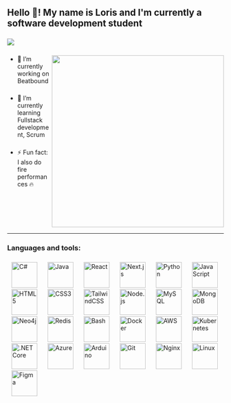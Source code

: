 <h2 align="left">Hello 👋! My name is Loris and I'm currently a software development student</h2>

###

<div align="left">
  <img src="https://visitor-badge.laobi.icu/badge?page_id=lorisjon.lorisjon&left_color=black&right_color=forestgreen&left_text=Profile%20vistors"  />
</div>

###
<img src="https://user-images.githubusercontent.com/74038190/212748842-9fcbad5b-6173-4175-8a61-521f3dbb7514.gif" align="right" width="400" />

<ul>

  ###

  
  <li>🔭 I’m currently working on Beatbound</li>

  ###

  
  <li>🌱 I’m currently learning Fullstack development, Scrum</li>

  

  ###
<!--
  
  <li>📫 How to reach me / my mail: loris.stahlberg@mail.ch</li> 
-->

 <!-- ### -->
  
  <li>⚡ Fun fact: I also do fire performances 🔥</li>

  ###

  
</ul>




<br clear="all" />


---

###

<h3 align="left">Languages and tools:</h3>

###

<p align="left">
  <span style="padding: 10px"><img src="https://cdn.jsdelivr.net/gh/devicons/devicon/icons/csharp/csharp-original.svg" style="height:60px" alt="C#" /></span>
  <span style="padding: 10px"><img src="https://cdn.jsdelivr.net/gh/devicons/devicon/icons/java/java-original.svg" style="height:60px" alt="Java" /></span>
  <span style="padding: 10px"><img src="https://cdn.jsdelivr.net/gh/devicons/devicon/icons/react/react-original.svg" style="height:60px" alt="React" /></span>
  <span style="padding: 10px"><img src="https://cdn.jsdelivr.net/gh/devicons/devicon/icons/nextjs/nextjs-original.svg" style="height:60px" alt="Next.js" /></span>
  <span style="padding: 10px"><img src="https://cdn.jsdelivr.net/gh/devicons/devicon/icons/python/python-original.svg" style="height:60px" alt="Python" /></span>
  <span style="padding: 10px"><img src="https://cdn.jsdelivr.net/gh/devicons/devicon/icons/javascript/javascript-original.svg" style="height:60px" alt="JavaScript" /></span>
  <span style="padding: 10px"><img src="https://cdn.jsdelivr.net/gh/devicons/devicon/icons/html5/html5-original.svg" style="height:60px" alt="HTML5" /></span>
  <span style="padding: 10px"><img src="https://cdn.jsdelivr.net/gh/devicons/devicon/icons/css3/css3-original.svg" style="height:60px" alt="CSS3" /></span>
  <span style="padding: 10px"><img src="https://cdn.jsdelivr.net/gh/devicons/devicon/icons/tailwindcss/tailwindcss-original-wordmark.svg" style="height:60px" alt="TailwindCSS" /></span>
  <span style="padding: 10px"><img src="https://cdn.jsdelivr.net/gh/devicons/devicon/icons/nodejs/nodejs-original.svg" style="height:60px" alt="Node.js" /></span>
  <span style="padding: 10px"><img src="https://cdn.jsdelivr.net/gh/devicons/devicon/icons/mysql/mysql-original.svg" style="height:60px" alt="MySQL" /></span>
  <span style="padding: 10px"><img src="https://cdn.jsdelivr.net/gh/devicons/devicon/icons/mongodb/mongodb-original.svg" style="height:60px" alt="MongoDB" /></span>
  <span style="padding: 10px"><img src="https://cdn.jsdelivr.net/gh/devicons/devicon/icons/neo4j/neo4j-original.svg" style="height:60px" alt="Neo4j" /></span>
  <span style="padding: 10px"><img src="https://cdn.jsdelivr.net/gh/devicons/devicon/icons/redis/redis-original.svg" style="height:60px" alt="Redis" /></span>
  <span style="padding: 10px"><img src="https://cdn.jsdelivr.net/gh/devicons/devicon/icons/bash/bash-original.svg" style="height:60px" alt="Bash" /></span>
  <span style="padding: 10px"><img src="https://cdn.jsdelivr.net/gh/devicons/devicon/icons/docker/docker-original.svg" style="height:60px" alt="Docker" /></span>
  <span style="padding: 10px"><img src="https://cdn.jsdelivr.net/gh/devicons/devicon/icons/amazonwebservices/amazonwebservices-line-wordmark.svg" style="height:60px" alt="AWS" /></span>
  <span style="padding: 10px"><img src="https://cdn.jsdelivr.net/gh/devicons/devicon/icons/kubernetes/kubernetes-plain.svg" style="height:60px" alt="Kubernetes" /></span>
  <span style="padding: 10px"><img src="https://cdn.jsdelivr.net/gh/devicons/devicon/icons/dotnetcore/dotnetcore-original.svg" style="height:60px" alt=".NET Core" /></span>
  <span style="padding: 10px"><img src="https://cdn.jsdelivr.net/gh/devicons/devicon/icons/azure/azure-original.svg" style="height:60px" alt="Azure" /></span>
  <span style="padding: 10px"><img src="https://cdn.jsdelivr.net/gh/devicons/devicon/icons/arduino/arduino-original.svg" style="height:60px" alt="Arduino" /></span>
  <span style="padding: 10px"><img src="https://cdn.jsdelivr.net/gh/devicons/devicon/icons/git/git-original.svg" style="height:60px" alt="Git" /></span>
  <span style="padding: 10px"><img src="https://cdn.jsdelivr.net/gh/devicons/devicon/icons/nginx/nginx-original.svg" style="height:60px" alt="Nginx" /></span>
  <span style="padding: 10px"><img src="https://cdn.jsdelivr.net/gh/devicons/devicon/icons/linux/linux-original.svg" style="height:60px" alt="Linux" /></span>
  <span style="padding: 10px"><img src="https://cdn.jsdelivr.net/gh/devicons/devicon/icons/figma/figma-original.svg" style="height:60px" alt="Figma" /></span>
</p>




<br>
<br>

<!--
---

###

<h4 align="left">My Github Stats (we rarely use github in school)</h4>

###

<div align="center">
  <img src="https://github-readme-stats.vercel.app/api?username=lorisjon&hide_title=false&hide_rank=false&show_icons=true&include_all_commits=true&count_private=true&disable_animations=false&theme=dracula&locale=en&hide_border=false&order=1" height="150" alt="stats graph"  />
  <img src="https://github-readme-stats.vercel.app/api/top-langs?username=lorisjon&locale=en&hide_title=false&layout=compact&card_width=320&langs_count=5&theme=dracula&hide_border=false&order=2" height="150" alt="languages graph"  />
</div>

### -->
